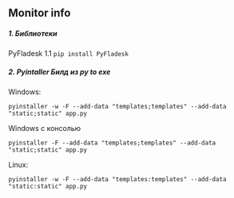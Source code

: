 ## Monitor info
##### 1. Библиотеки

PyFladesk 1.1  ` pip install PyFladesk ` 
##### 2. Pyintaller Билд из py to exe

Windows:

` pyinstaller -w -F --add-data "templates;templates" --add-data "static;static" app.py `

Windows с консолью

` pyinstaller -F --add-data "templates;templates" --add-data "static;static" app.py `

Linux: 

` pyinstaller -w -F --add-data "templates:templates" --add-data "static:static" app.py `
